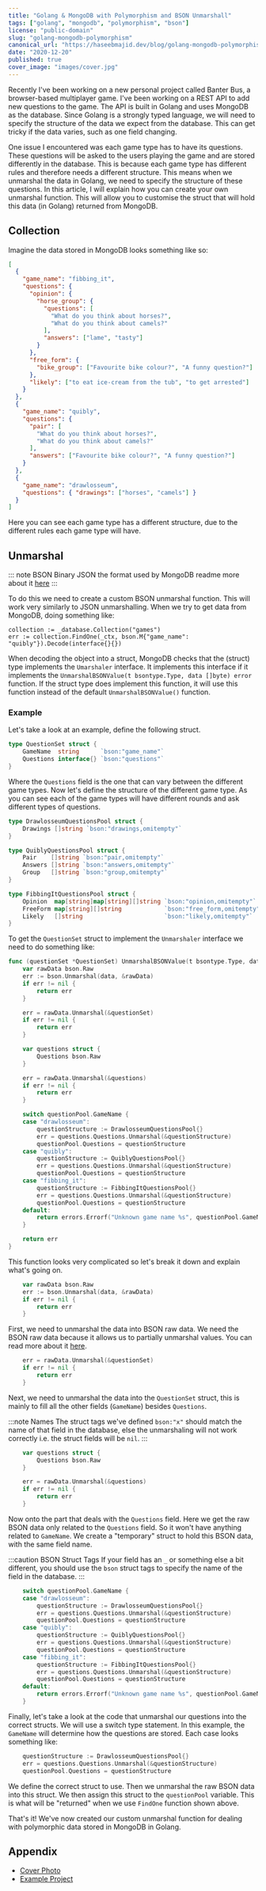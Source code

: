 ```yaml
---
title: "Golang & MongoDB with Polymorphism and BSON Unmarshall"
tags: ["golang", "mongodb", "polymorphism", "bson"]
license: "public-domain"
slug: "golang-mongodb-polymorphism"
canonical_url: "https://haseebmajid.dev/blog/golang-mongodb-polymorphism/"
date: "2020-12-20"
published: true
cover_image: "images/cover.jpg"
---
```


Recently I've been working on a new personal project called Banter Bus, a browser-based multiplayer game.
I've been working on a REST API to add new questions to the game. The API is built in Golang and uses
MongoDB as the database. Since Golang is a strongly typed language, we will need to specify the structure of
the data we expect from the database. This can get tricky if the data varies, such as one field changing.

One issue I encountered was each game type has to have its questions. These questions will be asked to the
users playing the game and are stored differently in the database. This is because each game type has different
rules and therefore needs a different structure. This means when we unmarshal the data in Golang,
we need to specify the structure of these questions. In this article, I will explain how you can create
your own unmarshal function. This will allow you to customise the struct that will hold this data (in Golang)
returned from MongoDB.

## Collection

Imagine the data stored in MongoDB looks something like so:

```json
[
  {
    "game_name": "fibbing_it",
    "questions": {
      "opinion": {
        "horse_group": {
          "questions": [
            "What do you think about horses?",
            "What do you think about camels?"
          ],
          "answers": ["lame", "tasty"]
        }
      },
      "free_form": {
        "bike_group": ["Favourite bike colour?", "A funny question?"]
      },
      "likely": ["to eat ice-cream from the tub", "to get arrested"]
    }
  },
  {
    "game_name": "quibly",
    "questions": {
      "pair": [
        "What do you think about horses?",
        "What do you think about camels?"
      ],
      "answers": ["Favourite bike colour?", "A funny question?"]
    }
  },
  {
    "game_name": "drawlosseum",
    "questions": { "drawings": ["horses", "camels"] }
  }
]
```

Here you can see each game type has a different structure, due to the different rules each game type
will have.

## Unmarshal

::: note BSON
Binary JSON the format used by MongoDB readme more about it [here](https://www.mongodb.com/json-and-bson)
:::

To do this we need to create a custom BSON unmarshal function. This will work very similarly to JSON unmarshalling.
When we try to get data from MongoDB, doing something like:

```golang
collection := _database.Collection("games")
err := collection.FindOne(_ctx, bson.M{"game_name": "quibly"}).Decode(interface{}{})
```

When decoding the object into a struct, MongoDB checks that the (struct) type implements the `Umarshaler` interface.
It implements this interface if it implements the `UnmarshalBSONValue(t bsontype.Type, data []byte) error` function.
If the struct type does implement this function, it will use this function instead of the default `UnmarshalBSONValue()`
function.

### Example

Let's take a look at an example, define the following struct.

```go
type QuestionSet struct {
	GameName  string      `bson:"game_name"`
	Questions interface{} `bson:"questions"`
}
```

Where the `Questions` field is the one that can vary between the different game types. Now let's define
the structure of the different game type. As you can see each of the game types will have different
rounds and ask different types of questions.

```go
type DrawlosseumQuestionsPool struct {
	Drawings []string `bson:"drawings,omitempty"`
}

type QuiblyQuestionsPool struct {
	Pair    []string `bson:"pair,omitempty"`
	Answers []string `bson:"answers,omitempty"`
	Group   []string `bson:"group,omitempty"`
}

type FibbingItQuestionsPool struct {
	Opinion  map[string]map[string][]string `bson:"opinion,omitempty"`
	FreeForm map[string][]string            `bson:"free_form,omitempty"`
	Likely   []string                       `bson:"likely,omitempty"`
}
```

To get the `QuestionSet` struct to implement the `Unmarshaler` interface we need to do something like:

```go
func (questionSet *QuestionSet) UnmarshalBSONValue(t bsontype.Type, data []byte) error {
	var rawData bson.Raw
	err := bson.Unmarshal(data, &rawData)
	if err != nil {
		return err
	}

	err = rawData.Unmarshal(&questionSet)
	if err != nil {
		return err
	}

	var questions struct {
		Questions bson.Raw
	}

	err = rawData.Unmarshal(&questions)
	if err != nil {
		return err
	}

	switch questionPool.GameName {
	case "drawlosseum":
		questionStructure := DrawlosseumQuestionsPool{}
		err = questions.Questions.Unmarshal(&questionStructure)
		questionPool.Questions = questionStructure
	case "quibly":
		questionStructure := QuiblyQuestionsPool{}
		err = questions.Questions.Unmarshal(&questionStructure)
		questionPool.Questions = questionStructure
	case "fibbing_it":
		questionStructure := FibbingItQuestionsPool{}
		err = questions.Questions.Unmarshal(&questionStructure)
		questionPool.Questions = questionStructure
	default:
		return errors.Errorf("Unknown game name %s", questionPool.GameName)
	}

	return err
}
```

This function looks very complicated so let's break it down and explain what's going on.

```go
	var rawData bson.Raw
	err := bson.Unmarshal(data, &rawData)
	if err != nil {
		return err
	}
```

First, we need to unmarshal the data into BSON raw data. We need the BSON raw data because it allows
us to partially unmarshal values. You can read more about it [here](https://godoc.org/gopkg.in/mgo.v2/bson#Raw).

```go
	err = rawData.Unmarshal(&questionSet)
	if err != nil {
		return err
	}
```

Next, we need to unmarshal the data into the `QuestionSet` struct, this is mainly to fill all the other fields (`GameName`)
besides `Questions`.

:::note Names
The struct tags we've defined `bson:"x"` should match the name of that field in the database, else the unmarshaling will not
work correctly i.e. the struct fields will be `nil`.
:::

```go
	var questions struct {
		Questions bson.Raw
	}

	err = rawData.Unmarshal(&questions)
	if err != nil {
		return err
	}
```

Now onto the part that deals with the `Questions` field. Here we get the raw BSON data only related to the `Questions` field. So it won't have anything
related to `GameName`. We create a "temporary" struct to hold this BSON data, with the same field name.

:::caution BSON Struct Tags
If your field has an `_` or something else a bit different, you should use the `bson` struct tags
to specify the name of the field in the database.
:::

```go
	switch questionPool.GameName {
	case "drawlosseum":
		questionStructure := DrawlosseumQuestionsPool{}
		err = questions.Questions.Unmarshal(&questionStructure)
		questionPool.Questions = questionStructure
	case "quibly":
		questionStructure := QuiblyQuestionsPool{}
		err = questions.Questions.Unmarshal(&questionStructure)
		questionPool.Questions = questionStructure
	case "fibbing_it":
		questionStructure := FibbingItQuestionsPool{}
		err = questions.Questions.Unmarshal(&questionStructure)
		questionPool.Questions = questionStructure
	default:
		return errors.Errorf("Unknown game name %s", questionPool.GameName)
	}
```

Finally, let's take a look at the code that unmarshal our questions into the correct structs.
We will use a switch type statement. In this example, the `GameName` will determine how the questions
are stored. Each case looks something like:

```go
	questionStructure := DrawlosseumQuestionsPool{}
	err = questions.Questions.Unmarshal(&questionStructure)
	questionPool.Questions = questionStructure
```

We define the correct struct to use. Then we unmarshal the raw BSON data into this struct. We then assign this struct
to the `questionPool` variable. This is what will be "returned" when we use `FindOne` function shown above.

That's it! We've now created our custom unmarshal function for dealing with polymorphic data stored in MongoDB in
Golang.

## Appendix

- [Cover Photo](https://github.com/mongodb/mongo-go-driver/)
- [Example Project](https://gitlab.com/banter-bus/banter-bus-server/-/blob/39c05ef7e3097697e25343b47f4846d11f9e7ae5/src/core/models/user_models.go#L86-125)
